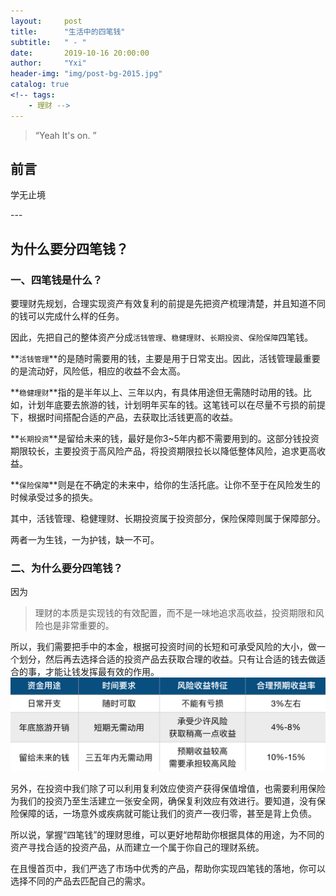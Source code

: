 ```yaml
---
layout:     post
title:      "生活中的四笔钱"
subtitle:   " - "
date:       2019-10-16 20:00:00
author:     "Yxi"
header-img: "img/post-bg-2015.jpg"
catalog: true
<!-- tags:
    - 理财 -->
---
```


> “Yeah It's on. ”


## 前言
学无止境

<p id = "build"></p>
---

## 为什么要分四笔钱？

### 一、四笔钱是什么？
要理财先规划，合理实现资产有效复利的前提是先把资产梳理清楚，并且知道不同的钱可以完成什么样的任务。

因此，先把自己的整体资产分成`活钱管理`、`稳健理财`、`长期投资`、`保险保障`四笔钱。

**`活钱管理`**的是随时需要用的钱，主要是用于日常支出。因此，活钱管理最重要的是流动好，风险低，相应的收益不会太高。

**`稳健理财`**指的是半年以上、三年以内，有具体用途但无需随时动用的钱。比如，计划年底要去旅游的钱，计划明年买车的钱。这笔钱可以在尽量不亏损的前提下，根据时间搭配合适的产品，去获取比活钱更高的收益。

**`长期投资`**是留给未来的钱，最好是你3~5年内都不需要用到的。这部分钱投资期限较长，主要投资于高风险产品，将投资期限拉长以降低整体风险，追求更高收益。

**`保险保障`**则是在不确定的未来中，给你的生活托底。让你不至于在风险发生的时候承受过多的损失。

其中，活钱管理、稳健理财、长期投资属于投资部分，保险保障则属于保障部分。

两者一为生钱，一为护钱，缺一不可。

### 二、为什么要分四笔钱？

因为
> 理财的本质是实现钱的有效配置，而不是一味地追求高收益，投资期限和风险也是非常重要的。

所以，我们需要把手中的本金，根据可投资时间的长短和可承受风险的大小，做一个划分，然后再去选择合适的投资产品去获取合理的收益。只有让合适的钱去做适合的事，才能让钱发挥最有效的作用。
![](media/15711972479943.png)

另外，在投资中我们除了可以利用复利效应使资产获得保值增值，也需要利用保险为我们的投资乃至生活建立一张安全网，确保复利效应有效进行。要知道，没有保险保障的话，一场意外或疾病就可能让我们的资产一夜归零，甚至是背上负债。

所以说，掌握“四笔钱”的理财思维，可以更好地帮助你根据具体的用途，为不同的资产寻找合适的投资产品，从而建立一个属于你自己的理财系统。

在且慢首页中，我们严选了市场中优秀的产品，帮助你实现四笔钱的落地，你可以选择不同的产品去匹配自己的需求。
